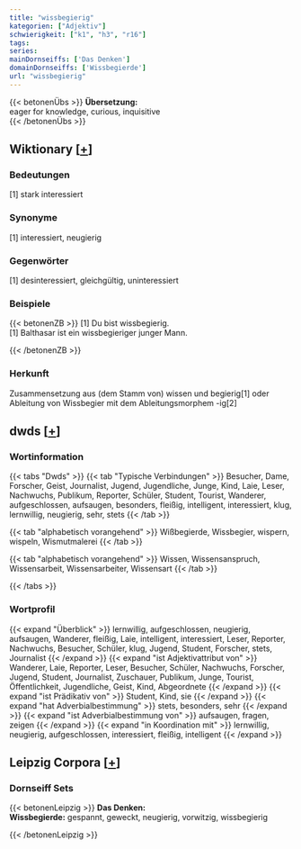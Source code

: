```yaml
---
title: "wissbegierig"
kategorien: ["Adjektiv"]
schwierigkeit: ["k1", "h3", "r16"]
tags:
series:
mainDornseiffs: ['Das Denken']
domainDornseiffs: ['Wissbegierde']
url: "wissbegierig"
---
```


{{< betonenÜbs >}}
**Übersetzung:**  
eager for knowledge, curious, inquisitive  
{{< /betonenÜbs >}}

## Wiktionary [[+](https://de.wiktionary.org/wiki/wissbegierig)]

### Bedeutungen
[1] stark interessiert  

### Synonyme
[1] interessiert, neugierig  

### Gegenwörter
[1] desinteressiert, gleichgültig, uninteressiert  

### Beispiele
{{< betonenZB >}}
[1] Du bist wissbegierig.  
[1] Balthasar ist ein wissbegieriger junger Mann.  

{{< /betonenZB >}}
### Herkunft
Zusammensetzung aus (dem Stamm von) wissen und begierig[1] oder Ableitung von Wissbegier mit dem Ableitungsmorphem -ig[2]  



## dwds [[+](https://www.dwds.de/wb/wissbegierig)]

### Wortinformation
{{< tabs "Dwds" >}}
{{< tab "Typische Verbindungen" >}}
Besucher, Dame, Forscher, Geist, Journalist, Jugend, Jugendliche, Junge, Kind, Laie, Leser, Nachwuchs, Publikum, Reporter, Schüler, Student, Tourist, Wanderer, aufgeschlossen, aufsaugen, besonders, fleißig, intelligent, interessiert, klug, lernwillig, neugierig, sehr, stets
{{< /tab >}}

{{< tab "alphabetisch vorangehend" >}}
Wißbegierde, Wissbegier, wispern, wispeln, Wismutmalerei
{{< /tab >}}

{{< tab "alphabetisch vorangehend" >}}
Wissen, Wissensanspruch, Wissensarbeit, Wissensarbeiter, Wissensart
{{< /tab >}}

{{< /tabs >}}

### Wortprofil
{{< expand "Überblick" >}} lernwillig, aufgeschlossen, neugierig, aufsaugen, Wanderer, fleißig, Laie, intelligent, interessiert, Leser, Reporter, Nachwuchs, Besucher, Schüler, klug, Jugend, Student, Forscher, stets, Journalist {{< /expand >}}
{{< expand "ist Adjektivattribut von" >}} Wanderer, Laie, Reporter, Leser, Besucher, Schüler, Nachwuchs, Forscher, Jugend, Student, Journalist, Zuschauer, Publikum, Junge, Tourist, Öffentlichkeit, Jugendliche, Geist, Kind, Abgeordnete {{< /expand >}}
{{< expand "ist Prädikativ von" >}} Student, Kind, sie {{< /expand >}}
{{< expand "hat Adverbialbestimmung" >}} stets, besonders, sehr {{< /expand >}}
{{< expand "ist Adverbialbestimmung von" >}} aufsaugen, fragen, zeigen {{< /expand >}}
{{< expand "in Koordination mit" >}} lernwillig, neugierig, aufgeschlossen, interessiert, fleißig, intelligent {{< /expand >}}

## Leipzig Corpora [[+](https://corpora.uni-leipzig.de/en/res?word=wissbegierig&corpusId=deu_newscrawl-public_2018)]

### Dornseiff Sets
{{< betonenLeipzig >}}
**Das Denken:**  
**Wissbegierde:** gespannt, geweckt, neugierig, vorwitzig, wissbegierig  

{{< /betonenLeipzig >}}
